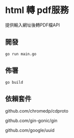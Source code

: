 # html 轉 pdf服務

提供輸入網址後轉PDF檔API


## 開發

```
go run main.go
```


## 佈署

```
go build
```


## 依賴套件

github.com/chromedp/cdproto

github.com/gin-gonic/gin

github.com/google/uuid
